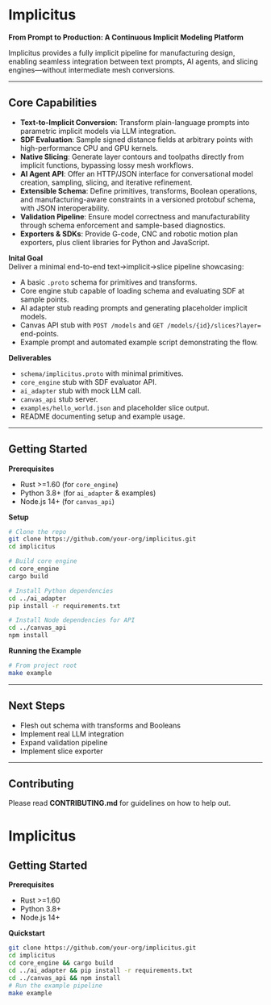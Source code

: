 

# Implicitus

**From Prompt to Production: A Continuous Implicit Modeling Platform**

Implicitus provides a fully implicit pipeline for manufacturing design, enabling seamless integration between text prompts, AI agents, and slicing engines—without intermediate mesh conversions.

---

## Core Capabilities

- **Text-to-Implicit Conversion**: Transform plain-language prompts into parametric implicit models via LLM integration.
- **SDF Evaluation**: Sample signed distance fields at arbitrary points with high-performance CPU and GPU kernels.
- **Native Slicing**: Generate layer contours and toolpaths directly from implicit functions, bypassing lossy mesh workflows.
- **AI Agent API**: Offer an HTTP/JSON interface for conversational model creation, sampling, slicing, and iterative refinement.
- **Extensible Schema**: Define primitives, transforms, Boolean operations, and manufacturing-aware constraints in a versioned protobuf schema, with JSON interoperability.
- **Validation Pipeline**: Ensure model correctness and manufacturability through schema enforcement and sample-based diagnostics.
- **Exporters & SDKs**: Provide G-code, CNC and robotic motion plan exporters, plus client libraries for Python and JavaScript.

**Inital Goal**  
Deliver a minimal end-to-end text→implicit→slice pipeline showcasing:

- A basic `.proto` schema for primitives and transforms.
- Core engine stub capable of loading schema and evaluating SDF at sample points.
- AI adapter stub reading prompts and generating placeholder implicit models.
- Canvas API stub with `POST /models` and `GET /models/{id}/slices?layer=` end-points.
- Example prompt and automated example script demonstrating the flow.

**Deliverables**  
- `schema/implicitus.proto` with minimal primitives.
- `core_engine` stub with SDF evaluator API.
- `ai_adapter` stub with mock LLM call.
- `canvas_api` stub server.
- `examples/hello_world.json` and placeholder slice output.
- README documenting setup and example usage.

---

## Getting Started

**Prerequisites**  
- Rust >=1.60 (for `core_engine`)  
- Python 3.8+ (for `ai_adapter` & examples)  
- Node.js 14+ (for `canvas_api`)  

**Setup**  
```bash
# Clone the repo
git clone https://github.com/your-org/implicitus.git
cd implicitus

# Build core engine
cd core_engine
cargo build

# Install Python dependencies
cd ../ai_adapter
pip install -r requirements.txt

# Install Node dependencies for API
cd ../canvas_api
npm install
```

**Running the Example**  
```bash
# From project root
make example
```

---

## Next Steps

- Flesh out schema with transforms and Booleans  
- Implement real LLM integration  
- Expand validation pipeline  
- Implement slice exporter  

---

## Contributing

Please read **CONTRIBUTING.md** for guidelines on how to help out.
# Implicitus







## Getting Started

**Prerequisites**  
- Rust >=1.60  
- Python 3.8+  
- Node.js 14+

**Quickstart**  
```bash
git clone https://github.com/your-org/implicitus.git
cd implicitus
cd core_engine && cargo build
cd ../ai_adapter && pip install -r requirements.txt
cd ../canvas_api && npm install
# Run the example pipeline
make example
```